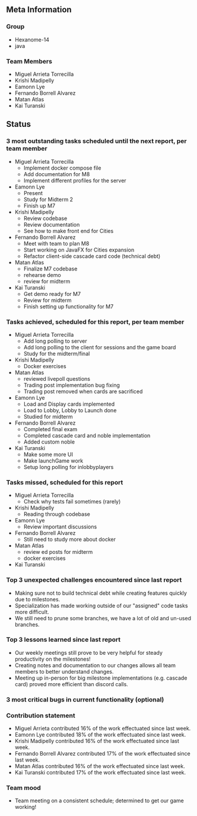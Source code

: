 ## Meta Information

### Group

- Hexanome-14
- java

### Team Members

- Miguel Arrieta Torrecilla
- Krishi Madipelly
- Eamonn Lye
- Fernando Borrell Alvarez
- Matan Atlas
- Kai Turanski

## Status

### 3 most outstanding tasks scheduled until the next report, per team member

- Miguel Arrieta Torrecilla
  - Implement docker compose file
  - Add documentation for M8
  - Implement different profiles for the server
- Eamonn Lye
  - Present
  - Study for Midterm 2
  - Finish up M7
- Krishi Madipelly
  - Review codebase
  - Review documentation
  - See how to make front end for Cities
- Fernando Borrell Alvarez
  - Meet with team to plan M8
  - Start working on JavaFX for Cities expansion
  - Refactor client-side cascade card code (technical debt)
- Matan Atlas
  - Finalize M7 codebase
  - rehearse demo 
  - review for midterm 
- Kai Turanski
  - Get demo ready for M7
  - Review for midterm
  - Finish setting up functionality for M7

### Tasks achieved, scheduled for this report, per team member

- Miguel Arrieta Torrecilla
  - Add long polling to server
  - Add long polling to the client for sessions and the game board
  - Study for the midterm/final
- Krishi Madipelly
  - Docker exercises
- Matan Atlas
  - reviewed livepoll questions
  - Trading post implementation bug fixing
  - Trading post removed when cards are sacrificed
- Eamonn Lye
  - Load and Display cards implemented
  - Load to Lobby, Lobby to Launch done
  - Studied for midterm
- Fernando Borrell Alvarez
  - Completed final exam
  - Completed cascade card and noble implementation
  - Added custom noble
- Kai Turanski
  - Make some more UI
  - Make launchGame work
  - Setup long polling for inlobbyplayers

### Tasks missed, scheduled for this report

- Miguel Arrieta Torrecilla
  - Check why tests fail sometimes (rarely)
- Krishi Madipelly
  - Reading through codebase
- Eamonn Lye
  - Review important discussions
- Fernando Borrell Alvarez
  - Still need to study more about docker
- Matan Atlas
  - review ed posts for midterm
  - docker exercises
- Kai Turanski

### Top 3 unexpected challenges encountered since last report

- Making sure not to build technical debt while creating features quickly due to milestones.
- Specialization has made working outside of our "assigned" code tasks more difficult.
- We still need to prune some branches, we have a lot of old and un-used branches.

### Top 3 lessons learned since last report

- Our weekly meetings still prove to be very helpful for steady productivity on the milestones!
- Creating notes and documentation to our changes allows all team members to better understand changes.
- Meeting up in-person for big milestone implementations (e.g. cascade card) proved more efficient than discord calls.

### 3 most critical bugs in current functionality (optional)

### Contribution statement

- Miguel Arrieta contributed 16% of the work effectuated since last week.
- Eamonn Lye contributed 18% of the work effectuated since last week.
- Krishi Madipelly contributed 16% of the work effectuated since last week.
- Fernando Borrell Alvarez contributed 17% of the work effectuated since last week.
- Matan Atlas contributed 16% of the work effectuated since last week.
- Kai Turanski contributed 17% of the work effectuated since last week.

### Team mood

- Team meeting on a consistent schedule; determined to get our game working! 
